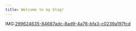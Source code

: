 ```yaml
---
title: Welcome to my blog!
---
```

IMG:[299624635-84687adc-8ad9-4a76-bfa3-c0239a197fcd](https://github.com/user-attachments/assets/571644a5-a36a-471a-9cc6-237f8f17a157)
 
